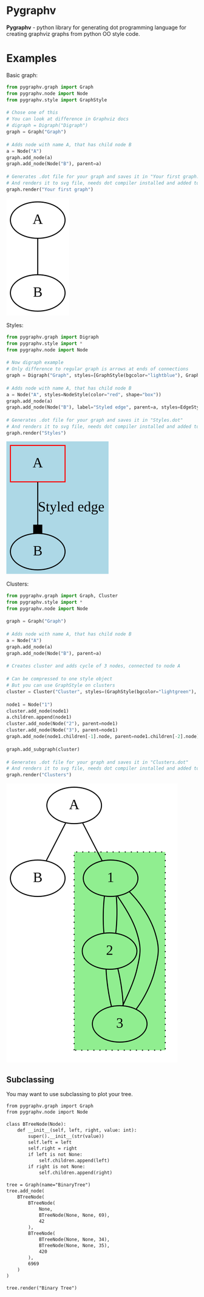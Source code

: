# Pygraphv

__Pygraphv__ - python library for generating dot programming language for creating graphviz graphs from python OO style code.

# Examples
Basic graph:
```py
from pygraphv.graph import Graph
from pygraphv.node import Node
from pygraphv.style import GraphStyle

# Chose one of this
# You can look at difference in Graphviz docs
# digraph = Digraph("Digraph")
graph = Graph("Graph")

# Adds node with name A, that has child node B
a = Node("A")
graph.add_node(a)
graph.add_node(Node("B"), parent=a)

# Generates .dot file for your graph and saves it in "Your first graph.dot"
# And renders it to svg file, needs dot compiler installed and added to path
graph.render("Your first graph")
```

<img src="https://github.com/farkon00/pygraphv/blob/master/examples/basic.svg">

Styles:
```py
from pygraphv.graph import Digraph
from pygraphv.style import *
from pygraphv.node import Node

# Now digraph example
# Only difference to regular graph is arrows at ends of connections
graph = Digraph("Graph", styles=[GraphStyle(bgcolor="lightblue"), GraphStyle(href="github.com/farkon00")])

# Adds node with name A, that has child node B
a = Node("A", styles=NodeStyle(color="red", shape="box"))
graph.add_node(a)
graph.add_node(Node("B"), label="Styled edge", parent=a, styles=EdgeStyle(arrowhead="box"))

# Generates .dot file for your graph and saves it in "Styles.dot"
# And renders it to svg file, needs dot compiler installed and added to path
graph.render("Styles")
```

<img src="https://github.com/farkon00/pygraphv/blob/master/examples/styles.svg">

Clusters:
```py
from pygraphv.graph import Graph, Cluster
from pygraphv.style import *
from pygraphv.node import Node

graph = Graph("Graph")

# Adds node with name A, that has child node B
a = Node("A")
graph.add_node(a)
graph.add_node(Node("B"), parent=a)

# Creates cluster and adds cycle of 3 nodes, connected to node A

# Can be compressed to one style object
# But you can use GraphStyle on clusters
cluster = Cluster("Cluster", styles=(GraphStyle(bgcolor="lightgreen"), ClusterStyle(style="dotted")))

node1 = Node("1")
cluster.add_node(node1)
a.children.append(node1)
cluster.add_node(Node("2"), parent=node1)
cluster.add_node(Node("3"), parent=node1)
graph.add_node(node1.children[-1].node, parent=node1.children[-2].node)

graph.add_subgraph(cluster)

# Generates .dot file for your graph and saves it in "Clusters.dot"
# And renders it to svg file, needs dot compiler installed and added to path
graph.render("Clusters")
```

<img src="https://github.com/farkon00/pygraphv/blob/master/examples/clusters.svg">

## Subclassing
You may want to use subclassing to plot your tree.

```
from pygraphv.graph import Graph
from pygraphv.node import Node

class BTreeNode(Node):
    def __init__(self, left, right, value: int):
        super().__init__(str(value))
        self.left = left
        self.right = right
        if left is not None:
            self.children.append(left)
        if right is not None:
            self.children.append(right)

tree = Graph(name="BinaryTree")
tree.add_node(
    BTreeNode(
        BTreeNode(
            None, 
            BTreeNode(None, None, 69),
            42
        ),
        BTreeNode(
            BTreeNode(None, None, 34),
            BTreeNode(None, None, 35),
            420
        ),
        6969
    )
)

tree.render("Binary Tree")
```